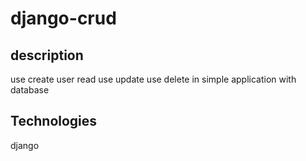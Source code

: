 # django-crud

## description 
use create 
user read 
use update 
use delete
in simple application  with database 

## Technologies
django 